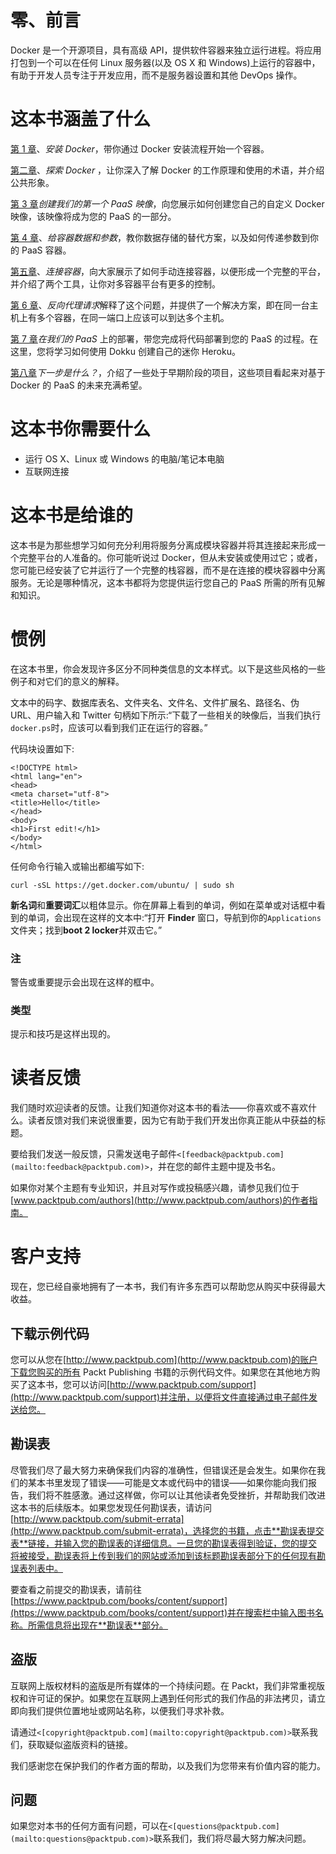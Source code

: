 # 零、前言

Docker 是一个开源项目，具有高级 API，提供软件容器来独立运行进程。将应用打包到一个可以在任何 Linux 服务器(以及 OS X 和 Windows)上运行的容器中，有助于开发人员专注于开发应用，而不是服务器设置和其他 DevOps 操作。

# 这本书涵盖了什么

[第 1 章](1.html#page "Chapter 1. Installing Docker")、*安装 Docker*，带你通过 Docker 安装流程开始一个容器。

[第二章](2.html#page "Chapter 2. Exploring Docker")、*探索 Docker* ，让你深入了解 Docker 的工作原理和使用的术语，并介绍公共形象。

[第 3 章](3.html#page "Chapter 3. Creating Our First PaaS Image")*创建我们的第一个 PaaS 映像*，向您展示如何创建您自己的自定义 Docker 映像，该映像将成为您的 PaaS 的一部分。

[第 4 章](4.html#page "Chapter 4. Giving Containers Data and Parameters")、*给容器数据和参数*，教你数据存储的替代方案，以及如何传递参数到你的 PaaS 容器。

[第五章](5.html#page "Chapter 5. Connecting Containers")、*连接容器*，向大家展示了如何手动连接容器，以便形成一个完整的平台，并介绍了两个工具，让你对多容器平台有更多的控制。

[第 6 章](6.html#page "Chapter 6. Reverse Proxy Requests")、*反向代理请求*解释了这个问题，并提供了一个解决方案，即在同一台主机上有多个容器，在同一端口上应该可以到达多个主机。

[第 7 章](7.html#page "Chapter 7. Deployment on Our PaaS")*在我们的 PaaS* 上的部署，带您完成将代码部署到您的 PaaS 的过程。在这里，您将学习如何使用 Dokku 创建自己的迷你 Heroku。

[第八章](8.html#page "Chapter 8. What's Next?")*下一步是什么？*，介绍了一些处于早期阶段的项目，这些项目看起来对基于 Docker 的 PaaS 的未来充满希望。

# 这本书你需要什么

*   运行 OS X、Linux 或 Windows 的电脑/笔记本电脑
*   互联网连接

# 这本书是给谁的

这本书是为那些想学习如何充分利用将服务分离成模块容器并将其连接起来形成一个完整平台的人准备的。你可能听说过 Docker，但从未安装或使用过它；或者，您可能已经安装了它并运行了一个完整的栈容器，而不是在连接的模块容器中分离服务。无论是哪种情况，这本书都将为您提供运行您自己的 PaaS 所需的所有见解和知识。

# 惯例

在这本书里，你会发现许多区分不同种类信息的文本样式。以下是这些风格的一些例子和对它们的意义的解释。

文本中的码字、数据库表名、文件夹名、文件名、文件扩展名、路径名、伪 URL、用户输入和 Twitter 句柄如下所示:“下载了一些相关的映像后，当我们执行`docker.ps`时，应该可以看到我们正在运行的容器。”

代码块设置如下:

```
<!DOCTYPE html>
<html lang="en">
<head>
<meta charset="utf-8">
<title>Hello</title>
</head>
<body>
<h1>First edit!</h1>
</body>
</html>
```

任何命令行输入或输出都编写如下:

```
curl -sSL https://get.docker.com/ubuntu/ | sudo sh

```

**新名词**和**重要词汇**以粗体显示。你在屏幕上看到的单词，例如在菜单或对话框中看到的单词，会出现在这样的文本中:“打开 **Finder** 窗口，导航到你的`Applications`文件夹；找到**boot 2 locker**并双击它。”

### 注

警告或重要提示会出现在这样的框中。

### 类型

提示和技巧是这样出现的。

# 读者反馈

我们随时欢迎读者的反馈。让我们知道你对这本书的看法——你喜欢或不喜欢什么。读者反馈对我们来说很重要，因为它有助于我们开发出你真正能从中获益的标题。

要给我们发送一般反馈，只需发送电子邮件`<[feedback@packtpub.com](mailto:feedback@packtpub.com)>`，并在您的邮件主题中提及书名。

如果你对某个主题有专业知识，并且对写作或投稿感兴趣，请参见我们位于[www.packtpub.com/authors](http://www.packtpub.com/authors)的作者指南。

# 客户支持

现在，您已经自豪地拥有了一本书，我们有许多东西可以帮助您从购买中获得最大收益。

## 下载示例代码

您可以从您在[http://www.packtpub.com](http://www.packtpub.com)的账户下载您购买的所有 Packt Publishing 书籍的示例代码文件。如果您在其他地方购买了这本书，您可以访问[http://www.packtpub.com/support](http://www.packtpub.com/support)并注册，以便将文件直接通过电子邮件发送给您。

## 勘误表

尽管我们尽了最大努力来确保我们内容的准确性，但错误还是会发生。如果你在我们的某本书里发现了错误——可能是文本或代码中的错误——如果你能向我们报告，我们将不胜感激。通过这样做，你可以让其他读者免受挫折，并帮助我们改进这本书的后续版本。如果您发现任何勘误表，请访问[http://www.packtpub.com/submit-errata](http://www.packtpub.com/submit-errata)，选择您的书籍，点击**勘误表提交表**链接，并输入您的勘误表的详细信息。一旦您的勘误表得到验证，您的提交将被接受，勘误表将上传到我们的网站或添加到该标题勘误表部分下的任何现有勘误表列表中。

要查看之前提交的勘误表，请前往[https://www.packtpub.com/books/content/support](https://www.packtpub.com/books/content/support)并在搜索栏中输入图书名称。所需信息将出现在**勘误表**部分。

## 盗版

互联网上版权材料的盗版是所有媒体的一个持续问题。在 Packt，我们非常重视版权和许可证的保护。如果您在互联网上遇到任何形式的我们作品的非法拷贝，请立即向我们提供位置地址或网站名称，以便我们寻求补救。

请通过`<[copyright@packtpub.com](mailto:copyright@packtpub.com)>`联系我们，获取疑似盗版资料的链接。

我们感谢您在保护我们的作者方面的帮助，以及我们为您带来有价值内容的能力。

## 问题

如果您对本书的任何方面有问题，可以在`<[questions@packtpub.com](mailto:questions@packtpub.com)>`联系我们，我们将尽最大努力解决问题。